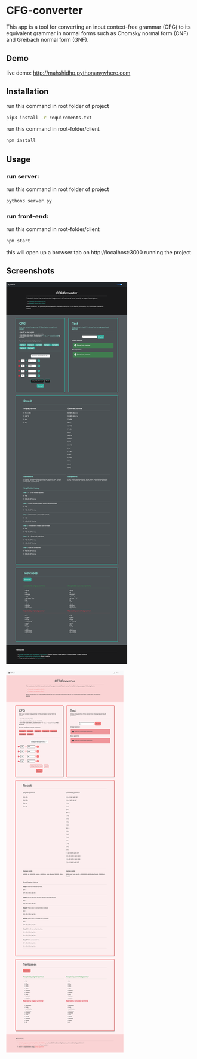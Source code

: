 # CFG-converter
This app is a tool for converting an input context-free grammar (CFG) to its
equivalent grammar in normal forms such as Chomsky normal form (CNF) and Greibach normal form (GNF).


## Demo

live demo: http://mahshidhp.pythonanywhere.com

## Installation

run this command in root folder of project
```bash
pip3 install -r requirements.txt
```
run this command in root-folder/client 
```bash
npm install
```

## Usage

### run server:
run this command in root folder of project
```bash
python3 server.py
```

### run front-end:
run this command in root-folder/client 
```bash
npm start
```
this will open up a browser tab on http://localhost:3000 running the project

## Screenshots

![Chomsky normal form](images/chomsky.png)


![Greibach normal form](images/greibach.png)
